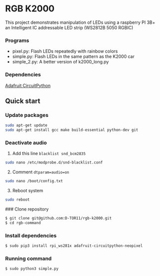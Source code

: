 # RGB K2000

This project demonstrates manipulation of LEDs using a raspberry PI 3B+ an Intelligent IC addressable LED strip (WS2812B 5050 RGBIC)

### Programs

- pixel.py: Flash LEDs repeatedly with rainbow colors
- simple.py: Flash LEDs in the same pattern as the K2000 car
- simple_2.py: A better version of k2000_long.py


### Dependencies

[Adafruit CircuitPython](https://github.com/adafruit/Adafruit_CircuitPython_NeoPixel/tree/main)

## Quick start

### Update packages

```bash
sudo apt-get update
sudo apt-get install gcc make build-essential python-dev git
```

### Deactivate audio

1. Add this line `blacklist snd_bcm2835`

```bash
sudo nano /etc/modprobe.d/snd-blacklist.conf
```

2. Comment `dtparam=audio=on`

```bash
sudo nano /boot/config.txt
```

3. Reboot system

```bash
sudo reboot
```

### Clone repository

```bash
$ git clone git@github.com:D-TOR11/rgb-k2000.git
$ cd rgb-command
```

### Install dependencies

```bash
$ sudo pip3 install rpi_ws281x adafruit-circuitpython-neopixel
```

### Running command

```bash
$ sudo python3 simple.py
```
